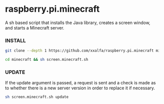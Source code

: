 # raspberry.pi.minecraft

A sh based script that installs the Java library, creates a screen window, and starts a Minecraft server.

### INSTALL
```sh
git clone --depth 1 https://github.com/xxalfa/raspberry.pi.minecraft minecraft

cd minecraft && sh screen.minecraft.sh
```
### UPDATE
If the update argument is passed, a request is sent and a check is made as to whether there is a new server version in order to replace it if necessary.
```sh
sh screen.minecraft.sh update
```
